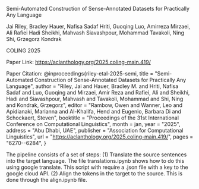 Semi-Automated Construction of Sense-Annotated Datasets for Practically Any Language

Jai Riley, Bradley Hauer, Nafisa Sadaf Hriti, Guoqing Luo, Amirreza Mirzaei, Ali Rafiei
Hadi Sheikhi, Mahvash Siavashpour, Mohammad Tavakoli, Ning Shi, Grzegorz Kondrak

COLING 2025


Paper Link:
https://aclanthology.org/2025.coling-main.419/

Paper Citation:
@inproceedings{riley-etal-2025-semi,
    title = "Semi-Automated Construction of Sense-Annotated Datasets for Practically Any Language",
    author = "Riley, Jai  and
      Hauer, Bradley M.  and
      Hriti, Nafisa Sadaf  and
      Luo, Guoqing  and
      Mirzaei, Amir Reza  and
      Rafiei, Ali  and
      Sheikhi, Hadi  and
      Siavashpour, Mahvash  and
      Tavakoli, Mohammad  and
      Shi, Ning  and
      Kondrak, Grzegorz",
    editor = "Rambow, Owen  and
      Wanner, Leo  and
      Apidianaki, Marianna  and
      Al-Khalifa, Hend  and
      Eugenio, Barbara Di  and
      Schockaert, Steven",
    booktitle = "Proceedings of the 31st International Conference on Computational Linguistics",
    month = jan,
    year = "2025",
    address = "Abu Dhabi, UAE",
    publisher = "Association for Computational Linguistics",
    url = "https://aclanthology.org/2025.coling-main.419/",
    pages = "6270--6284",
}


The pipeline consists of a set of steps:
(1) Translate the source sentences into the target language. The file translations.ipynb shows how to do this using google translate. This script with require a .json file with a key to the google cloud API. 
(2) Align the tokens in the target to the source. This is done through the align.ipynb file. 